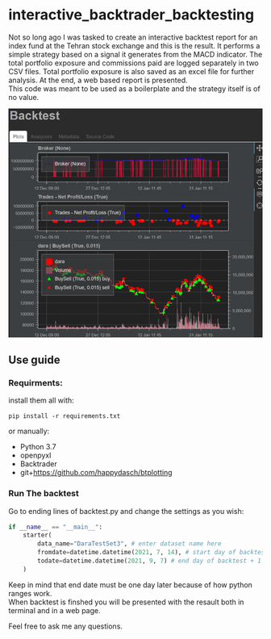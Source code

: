 # interactive_backtrader_backtesting
Not so long ago I was tasked to create an interactive backtest report for an index fund at the Tehran stock exchange and this is the result. It performs a simple strategy based on a signal it generates from the MACD indicator. The total portfolio exposure and commissions paid are logged separately in two CSV files. Total portfolio exposure is also saved as an excel file for further analysis. At the end, a web based report is presented.\
This code was meant to be used as a boilerplate and the strategy itself is of no value.

![image of web_based report](https://github.com/arian-emami/interactive_backtrader_backtesting/raw/main/Screenshot.png?raw=true)
## Use guide
### Requirments:
install them all with:
```
pip install -r requirements.txt
```
or manually:
*   Python 3.7
*   openpyxl
*   Backtrader
*   git+https://github.com/happydasch/btplotting

### Run The backtest
Go to ending lines of backtest.py and change the settings as you wish:
```python
if __name__ == "__main__":
    starter(
        data_name="DaraTestSet3", # enter dataset name here
        fromdate=datetime.datetime(2021, 7, 14), # start day of backtest
        todate=datetime.datetime(2021, 9, 7) # end day of backtest + 1
    )
```
Keep in mind that end date must be one day later because of how python ranges work.\
When backtest is finshed you will be presented with the resault both in terminal and in a web page.

Feel free to ask me any questions.


